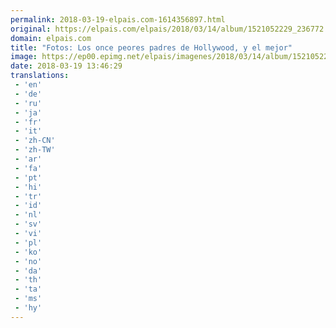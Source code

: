 ```yaml
---
permalink: 2018-03-19-elpais.com-1614356897.html
original: https://elpais.com/elpais/2018/03/14/album/1521052229_236772.html#?ref=rss&format=simple&link=link
domain: elpais.com
title: "Fotos: Los once peores padres de Hollywood, y el mejor"
image: https://ep00.epimg.net/elpais/imagenes/2018/03/14/album/1521052229_236772_1521446355_rrss_normal.jpg
date: 2018-03-19 13:46:29
translations: 
 - 'en'
 - 'de'
 - 'ru'
 - 'ja'
 - 'fr'
 - 'it'
 - 'zh-CN'
 - 'zh-TW'
 - 'ar'
 - 'fa'
 - 'pt'
 - 'hi'
 - 'tr'
 - 'id'
 - 'nl'
 - 'sv'
 - 'vi'
 - 'pl'
 - 'ko'
 - 'no'
 - 'da'
 - 'th'
 - 'ta'
 - 'ms'
 - 'hy'
---
```


